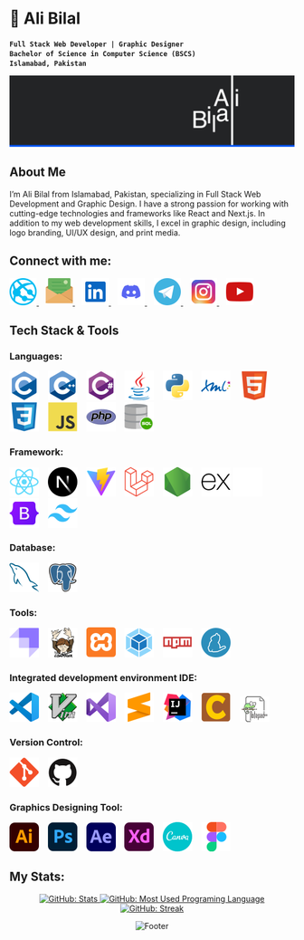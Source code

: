 # 🌟 Ali Bilal
**`Full Stack Web Developer | Graphic Designer`** <br>
**`Bachelor of Science in Computer Science (BSCS)`** <br>
**`Islamabad, Pakistan`**

![Full Stack Web Development & Graphic Designer](./img/cover-img.png)

## About Me
I’m Ali Bilal from Islamabad, Pakistan, specializing in Full Stack Web Development and Graphic Design. I have a strong passion for working with cutting-edge technologies and frameworks like React and Next.js. In addition to my web development skills, I excel in graphic design, including logo branding, UI/UX design, and print media.

## Connect with me:

<a href="http://www.AliBilal.com/" title="AliBilal.com">
  <picture>
    <source media="(prefers-color-scheme: dark)" srcset="./img/connect-with-me-section/globe-dark.svg">
    <source media="(prefers-color-scheme: light)" srcset="./img/connect-with-me-section/globe-light.svg">
    <img alt="Website:AliBilal.com" src="./img/connect-with-me-section/globe-default.svg">
  </picture>
</a>&nbsp;&nbsp;
<a href="mailto:MrAliBilal@Outlook.com" title="Email: MrAliBilal@Outlook.com">
  <picture>
    <source media="(prefers-color-scheme: dark)" srcset="./img/connect-with-me-section/email-dark.svg">
    <source media="(prefers-color-scheme: light)" srcset="./img/connect-with-me-section/email-light.svg">
    <img alt="Email:MrAliBilal@Outlook.com" src="./img/connect-with-me-section/email-default.svg">
  </picture>
</a>&nbsp;&nbsp;
<a href="https://linkedin.com/in/MrAliBilal" title="LinkedIn: MrAliBilal">
  <picture>
    <source media="(prefers-color-scheme: dark)" srcset="./img/connect-with-me-section/linkedin-dark.svg">
    <source media="(prefers-color-scheme: light)" srcset="./img/connect-with-me-section/linkedin-light.svg">
    <img alt="" src="./img/connect-with-me-section/linkedin-default.svg">
  </picture>
</a>&nbsp;&nbsp;
<a href="http://discordapp.com/users/MrAliBilal" title="Discord: MrAliBilal">
  <picture>
    <source media="(prefers-color-scheme: dark)" srcset="./img/connect-with-me-section/discord-dark.svg">
    <source media="(prefers-color-scheme: light)" srcset="./img/connect-with-me-section/discord-light.svg">
    <img alt="Discord: MrAliBilal" src="./img/connect-with-me-section/discord-default.svg">
  </picture>
</a>&nbsp;&nbsp;
<a href="https://t.me/MrAlibilal" title="Telegram: MrAliBilal">
  <picture>
    <source media="(prefers-color-scheme: dark)" srcset="./img/connect-with-me-section/telegram-dark.svg">
    <source media="(prefers-color-scheme: light)" srcset="./img/connect-with-me-section/telegram-light.svg">
    <img alt="Telegram: MrAliBilal" src="./img/connect-with-me-section/telegram-default.svg">
  </picture>
</a>&nbsp;&nbsp;
<a href="https://www.instagram.com/Mr.AliBilal" title="Instagram: Mr.AliBilal">
  <picture>
    <source media="(prefers-color-scheme: dark)" srcset="./img/connect-with-me-section/instagram-dark.svg">
    <source media="(prefers-color-scheme: light)" srcset="./img/connect-with-me-section/instagram-light.svg">
    <img alt="Instagram: Mr.AliBilal" src="./img/connect-with-me-section/instagram-default.svg">
  </picture>
</a>&nbsp;&nbsp;
<a href="https://www.youtube.com/@MrAliBilal" title="Youtube: @MrAliBilal">
  <picture>
    <source media="(prefers-color-scheme: dark)" srcset="./img/connect-with-me-section/youtube-dark.svg">
    <source media="(prefers-color-scheme: light)" srcset="./img/connect-with-me-section/youtube-light.svg">
    <img alt="Youtube: @MrAliBilal" src="./img/connect-with-me-section/youtube-default.svg">
  </picture>
</a>

## Tech Stack & Tools

### Languages:
![Language: C](./img/tools/c-original.svg "Language: C")
&nbsp;&nbsp;
![Language: C++](./img/tools/cplusplus-original.svg "Language: C++")
&nbsp;&nbsp;
![Language: C#](./img/tools/csharp-original.svg "Language: C#")
&nbsp;&nbsp;
![Language: Java](./img/tools/java-original.svg "Language: Java")
&nbsp;&nbsp;
![Language:Python ](./img/tools/python-original.svg "Language: Python")
&nbsp;&nbsp;
![Markup Language: XML](./img/tools/xml-original.svg "Markup Language: XML")
&nbsp;&nbsp;
![Markup Language: HTML](./img/tools/html5-original.svg "Markup Language: HTML")
&nbsp;&nbsp;
![Markup Language: CSS](./img/tools/css3-original.svg "Markup Language: CSS")
&nbsp;&nbsp;
![Language: JavaScript](./img/tools/javascript-original.svg "Language: JavaScript")
&nbsp;&nbsp;
![Language: PHP](./img/tools/php-original.svg "Language: PHP")
&nbsp;&nbsp;
![Language: SQL](./img/tools/sql-original.svg "Language: SQL")

### Framework:
![JavaScript library: React](./img/tools/react-original.svg "JavaScript library: React")
&nbsp;&nbsp;
![JavaScript Framework: Next](./img/tools/nextjs-original.svg "JavaScript Framework: Next")
&nbsp;&nbsp;
![JavaScript Framework: Vite](./img/tools/vitejs-original.svg "JavaScript Framework: Vite")
&nbsp;&nbsp;
![PHP Framework: Laravel](./img/tools/laravel-original.svg "PHP Framework: Laravel")
&nbsp;&nbsp;
![JavaScript Framework: Node](./img/tools/nodejs-original.svg "JavaScript Framework: Node")
&nbsp;&nbsp;
![JavaScript Framework: Express](./img/tools/express-original.svg#gh-light-mode-only "JavaScript Framework: Express")
![JavaScript Framework: Express](./img/tools/express-dark.svg#gh-dark-mode-only "JavaScript Framework: Express")
&nbsp;&nbsp;
![CSS Framework: Bootstrap](./img/tools/bootstrap-original.svg "CSS Framework: Bootstrap")
&nbsp;&nbsp;
![CSS Framework: TailWind](./img/tools/tailwindcss-original.svg "CSS Framework: TailWind")

### Database:
![DataBase: MySQL](./img/tools/mysql-original.svg "DataBase: MySQL")
&nbsp;&nbsp;
![DataBase: PostgreSQL](./img/tools/postgresql-original.svg "DataBase: PostgreSQL")

### Tools:
![Content Management System CMS: Strapi](./img/tools/strapi.svg "Content Management System CMS: Strapi")
&nbsp;&nbsp;
![Dependency Management Tool: Composer](./img/tools/composer-original.svg "Dependency Management Tool: Composer")
&nbsp;&nbsp;
![Cross-Platform Web Server Solution Stack: XAMPP](./img/tools/xampp.svg "Cross-Platform Web Server Solution Stack: XAMPP")
&nbsp;&nbsp;
![Module Bundler: Webpack](./img/tools/webpack-original.svg "Module Bundler: Webpack")
&nbsp;&nbsp;
![Package Manager: NPM](./img/tools/npm-original-wordmark.svg "Package Manager: NPM")
&nbsp;&nbsp;
![Package Manager: Yarn](./img/tools/yarn-original.svg "Package Manager: Yarn")

### Integrated development environment IDE:
![Source Code Editor: VS Code](./img/tools/vscode-original.svg "Source Code Editor: VS Code")
&nbsp;&nbsp;
![Screen-Based Text Editor: Vim](./img/tools/vim-original.svg "Screen-Based Text Editor: Vim")
&nbsp;&nbsp;
![IDE (C#, C++): Visual Studio](./img/tools/visualstudio-original.svg "IDE (C#, C++): Visual Studio")
&nbsp;&nbsp;
![Source Code Editor: Sublime Text](./img/tools/sublimetext-icon-svgrepo-com.svg "Source Code Editor: Sublime Text")
&nbsp;&nbsp;
![IDE (Java): IntelliJ](./img/tools/intellij-original.svg "IDE ( Java): IntelliJ")
&nbsp;&nbsp;
![IDE (C, C++): CodeLite ](./img/tools/codelite-logo.svg "IDE (C, C++): CodeLite ")
&nbsp;&nbsp;
![Text Editor: NotePad ++](./img/tools/Notepad++_Logo.svg "Text Editor: NotePad ++")
&nbsp;&nbsp;
<!-- ![IDE (C, C++): Dev-C++](./img/tools "IDE (C, C++): Dev-C++")
&nbsp;&nbsp;
![IDE (C, C++): Turbo c++](./img/tools "IDE (C, C++): Turbo c++")
&nbsp;&nbsp;
![Command-Line Interface for Git: Git Bash](./img/tools "Command-Line Interface for Git: Git Bash")
&nbsp;&nbsp;
![Command-Line Tools: Windows Terminal](./img/tools "Command-Line Tools: Windows Terminal") -->

### Version Control:
![Version Control System VCS: Git](./img/tools/git-original.svg "Version Control System VCS: Git")
&nbsp;&nbsp;
![Web-Based Hosting Service: GitHub](./img/tools/github-original.svg "Web-Based Hosting Service: GitHub")

### Graphics Designing Tool:
![Vector Graphics Editor: Adobe Illustrator](./img/tools/Adobe_Illustrator_CC_icon.svg "Vector Graphics Editor: Adobe Illustrator")
&nbsp;&nbsp;
![Raster Graphics Editor: Adobe Photoshop](./img/tools/photoshop-original.svg "Raster Graphics Editor: Adobe Photoshop")
&nbsp;&nbsp;
![Motion Graphics and Visual Effects Software: Adobe After Effects](./img/tools/aftereffects-original.svg "Motion Graphics and Visual Effects Software: Adobe After Effects")
&nbsp;&nbsp;
![Design and Prototyping Tool: Adobe XD](./img/tools/xd-original.svg "Design and Prototyping Tool: Adobe XD")
&nbsp;&nbsp;
![Graphic Design Tool: Canva](./img/tools/canva-original.svg "Graphic Design Tool: Canva")
&nbsp;&nbsp;
![Design and Prototyping Tool: Figma](./img/tools/figma-original.svg "Framework: ")
&nbsp;&nbsp;
<!-- ![Low-Fidelity UI wireframing tool: Balsamiq](./img/tools "Low-Fidelity UI wireframing tool: Balsamiq") -->

## My Stats:

<p align="center">
  <a href="https://github.com/MrAliBilal?tab=repositories" title="GitHub: Stats">
    <picture>
      <source media="(prefers-color-scheme: dark)" height=200 srcset="https://github-readme-stats.vercel.app/api?username=MrAliBilal&show_icons=true&count_private=true&theme=github_dark&card_width=400&rank_icon=github&bg_color=24292F&border_color=373E47">
      <img alt="GitHub: Stats" height=200 src="https://github-readme-stats.vercel.app/api?username=MrAliBilal&show_icons=true&count_private=true&theme=catppuccin_latte&card_width=400&rank_icon=github">
    </picture>
  </a>
  <a href="https://github.com/MrAliBilal?tab=repositories" title="GitHub: Most Used Programing Language">
    <picture>
      <source media="(prefers-color-scheme: dark)" height=200 srcset="https://github-readme-stats.vercel.app/api/top-langs?username=MrAliBilal&layout=compact&theme=github_dark&langs_count=8&card_width=300&bg_color=24292F&border_color=373E47">
      <img alt="GitHub: Most Used Programing Language" height=200 src="https://github-readme-stats.vercel.app/api/top-langs?username=MrAliBilal&layout=compact&theme=catppuccin_latte&langs_count=8&card_width=300">
    </picture>
  </a>
  <a href="https://git.io/streak-stats" title="GitHub: Streak">
    <picture>
      <source media="(prefers-color-scheme: dark)" srcset="https://streak-stats.demolab.com?user=MrAliBilal&theme=github-dark-dimmed&border_radius=4&card_width=600&card_height=200">
      <img alt="GitHub: Streak" src="https://streak-stats.demolab.com?user=MrAliBilal&theme=catppuccin-latte&border_radius=4&card_width=600&card_height=200">
    </picture>
  </a>
</p>
<p align="center">
      <img alt="Footer" src="https://capsule-render.vercel.app/api?type=waving&height=100&color=0:2b2d42,50:8d99ae,100:414345&text=Ali%20Bilal&section=footer&reversal=false&textBg=false&fontSize=20&fontAlignY=85&fontAlign=50&animation=twinkling&fontColor=C3D1D9&strokeWidth=0">
</p>


